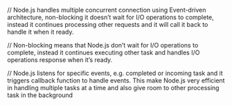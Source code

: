 // Node.js handles multiple concurrent connection using Event-driven architecture, non-blocking it doesn’t wait for I/O operations to complete, instead it continues processing other requests and it will call it back to handle it when it ready.

// Non-blocking means that Node.js don’t wait for I/O operations to complete, instead it continues executing other task and handles I/O operations response when it’s ready.

// Node.js listens for specific events, e.g. completed or incoming task and it triggers callback function to handle events. This make Node.js very efficient in handling multiple tasks at a time and also give room to other processing task in the background
